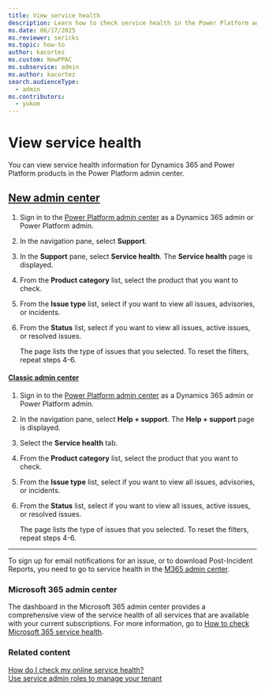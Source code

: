 ```yaml
---
title: View service health
description: Learn how to check service health in the Power Platform admin center.
ms.date: 06/17/2025
ms.reviewer: sericks
ms.topic: how-to
author: kacortez
ms.custom: NewPPAC
ms.subservice: admin
ms.author: kacortez
search.audienceType: 
  - admin
ms.contributors:
  - yukom
---
```


# View service health

You can view service health information for Dynamics 365 and Power Platform products in the Power Platform admin center.

## [New admin center](#tab/new)
1. Sign in to the [Power Platform admin center](https://admin.powerplatform.microsoft.com) as a Dynamics 365 admin or Power Platform admin.
1. In the navigation pane, select **Support**. 
1. In the **Support** pane, select **Service health**. The **Service health** page is displayed.
1. From the **Product category** list, select the product that you want to check.
1. From the **Issue type** list, select if you want to view all issues, advisories, or incidents.
1. From the **Status** list, select if you want to view all issues, active issues, or resolved issues.

    The page lists the type of issues that you selected. To reset the filters, repeat steps 4-6.

#### [Classic admin center](#tab/classic)
1. Sign in to the [Power Platform admin center](https://admin.powerplatform.microsoft.com) as a Dynamics 365 admin or Power Platform admin.
1. In the navigation pane, select **Help + support**. The **Help + support** page is displayed.
1. Select the **Service health** tab.
1. From the **Product category** list, select the product that you want to check.
1. From the **Issue type** list, select if you want to view all issues, advisories, or incidents.
1. From the **Status** list, select if you want to view all issues, active issues, or resolved issues.

    The page lists the type of issues that you selected. To reset the filters, repeat steps 4-6.
---

To sign up for email notifications for an issue, or to download Post-Incident Reports, you need to go to service health in the [M365 admin center](https://admin.microsoft.com/).

###  Microsoft 365 admin center
The dashboard in the Microsoft 365 admin center provides a comprehensive view of the service health of all services that are available with your current subscriptions. For more information, go to [How to check Microsoft 365 service health](/microsoft-365/enterprise/view-service-health?view=o365-worldwide).

### Related content
[How do I check my online service health?](check-online-service-health.md)<br>
[Use service admin roles to manage your tenant](use-service-admin-role-manage-tenant.md)

